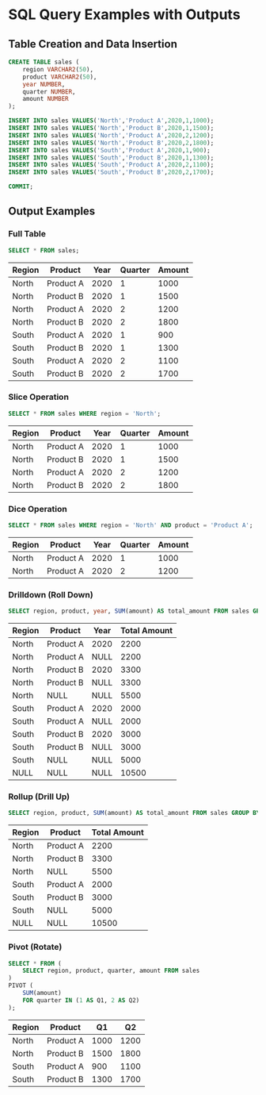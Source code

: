 
# SQL Query Examples with Outputs

## Table Creation and Data Insertion

```sql
CREATE TABLE sales (
    region VARCHAR2(50),
    product VARCHAR2(50),
    year NUMBER,
    quarter NUMBER,
    amount NUMBER
);

INSERT INTO sales VALUES('North','Product A',2020,1,1000);
INSERT INTO sales VALUES('North','Product B',2020,1,1500);
INSERT INTO sales VALUES('North','Product A',2020,2,1200);
INSERT INTO sales VALUES('North','Product B',2020,2,1800);
INSERT INTO sales VALUES('South','Product A',2020,1,900);
INSERT INTO sales VALUES('South','Product B',2020,1,1300);
INSERT INTO sales VALUES('South','Product A',2020,2,1100);
INSERT INTO sales VALUES('South','Product B',2020,2,1700);

COMMIT;
```

## Output Examples

### Full Table

```sql
SELECT * FROM sales;
```

| Region | Product   | Year | Quarter | Amount |
|--------|-----------|------|---------|--------|
| North  | Product A | 2020 | 1       | 1000   |
| North  | Product B | 2020 | 1       | 1500   |
| North  | Product A | 2020 | 2       | 1200   |
| North  | Product B | 2020 | 2       | 1800   |
| South  | Product A | 2020 | 1       | 900    |
| South  | Product B | 2020 | 1       | 1300   |
| South  | Product A | 2020 | 2       | 1100   |
| South  | Product B | 2020 | 2       | 1700   |

### Slice Operation

```sql
SELECT * FROM sales WHERE region = 'North';
```

| Region | Product   | Year | Quarter | Amount |
|--------|-----------|------|---------|--------|
| North  | Product A | 2020 | 1       | 1000   |
| North  | Product B | 2020 | 1       | 1500   |
| North  | Product A | 2020 | 2       | 1200   |
| North  | Product B | 2020 | 2       | 1800   |

### Dice Operation

```sql
SELECT * FROM sales WHERE region = 'North' AND product = 'Product A';
```

| Region | Product   | Year | Quarter | Amount |
|--------|-----------|------|---------|--------|
| North  | Product A | 2020 | 1       | 1000   |
| North  | Product A | 2020 | 2       | 1200   |

### Drilldown (Roll Down)

```sql
SELECT region, product, year, SUM(amount) AS total_amount FROM sales GROUP BY ROLLUP(region, product, year);
```

| Region | Product   | Year | Total Amount |
|--------|-----------|------|--------------|
| North  | Product A | 2020 | 2200        |
| North  | Product A | NULL | 2200        |
| North  | Product B | 2020 | 3300        |
| North  | Product B | NULL | 3300        |
| North  | NULL      | NULL | 5500        |
| South  | Product A | 2020 | 2000        |
| South  | Product A | NULL | 2000        |
| South  | Product B | 2020 | 3000        |
| South  | Product B | NULL | 3000        |
| South  | NULL      | NULL | 5000        |
| NULL   | NULL      | NULL | 10500       |

### Rollup (Drill Up)

```sql
SELECT region, product, SUM(amount) AS total_amount FROM sales GROUP BY ROLLUP(region, product);
```

| Region | Product   | Total Amount |
|--------|-----------|--------------|
| North  | Product A | 2200         |
| North  | Product B | 3300         |
| North  | NULL      | 5500         |
| South  | Product A | 2000         |
| South  | Product B | 3000         |
| South  | NULL      | 5000         |
| NULL   | NULL      | 10500        |

### Pivot (Rotate)

```sql
SELECT * FROM (
    SELECT region, product, quarter, amount FROM sales
) 
PIVOT (
    SUM(amount)
    FOR quarter IN (1 AS Q1, 2 AS Q2)
);
```

| Region | Product   | Q1   | Q2   |
|--------|-----------|------|------|
| North  | Product A | 1000 | 1200 |
| North  | Product B | 1500 | 1800 |
| South  | Product A | 900  | 1100 |
| South  | Product B | 1300 | 1700 |
